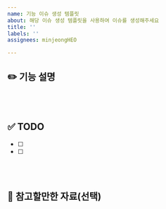 ```yaml
---
name: 기능 이슈 생성 템플릿
about: 해당 이슈 생성 템플릿을 사용하여 이슈를 생성해주세요
title: ''
labels: ''
assignees: minjeongHEO

---
```


## ✏️ 기능 설명

<br><br>

## ✅ TODO
- [ ] 
- [ ] 

<br><br>

## 📕 참고할만한 자료(선택)

